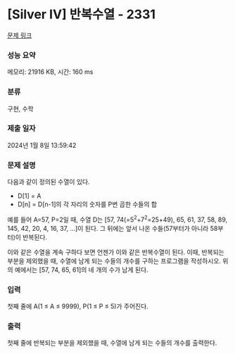 # [Silver IV] 반복수열 - 2331 

[문제 링크](https://www.acmicpc.net/problem/2331) 

### 성능 요약

메모리: 21916 KB, 시간: 160 ms

### 분류

구현, 수학

### 제출 일자

2024년 1월 8일 13:59:42

### 문제 설명

<p>다음과 같이 정의된 수열이 있다.</p>

<ul>
	<li>D[1] = A</li>
	<li>D[n] = D[n-1]의 각 자리의 숫자를 P번 곱한 수들의 합</li>
</ul>

<p>예를 들어 A=57, P=2일 때, 수열 D는 [57, 74(=5<sup>2</sup>+7<sup>2</sup>=25+49), 65, 61, 37, 58, 89, 145, 42, 20, 4, 16, 37, …]이 된다. 그 뒤에는 앞서 나온 수들(57부터가 아니라 58부터)이 반복된다.</p>

<p>이와 같은 수열을 계속 구하다 보면 언젠가 이와 같은 반복수열이 된다. 이때, 반복되는 부분을 제외했을 때, 수열에 남게 되는 수들의 개수를 구하는 프로그램을 작성하시오. 위의 예에서는 [57, 74, 65, 61]의 네 개의 수가 남게 된다.</p>

### 입력 

 <p>첫째 줄에 A(1 ≤ A ≤ 9999), P(1 ≤ P ≤ 5)가 주어진다.</p>

### 출력 

 <p>첫째 줄에 반복되는 부분을 제외했을 때, 수열에 남게 되는 수들의 개수를 출력한다.</p>

